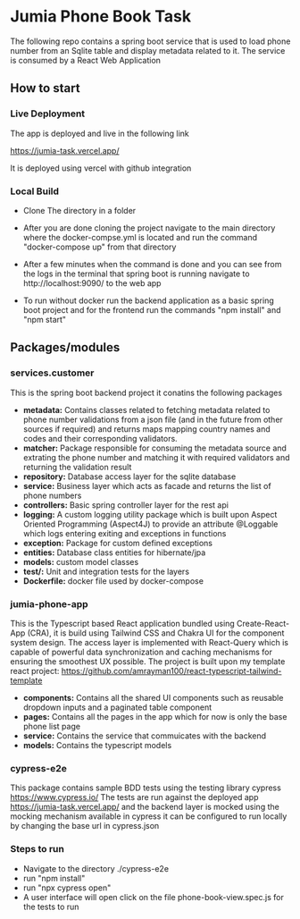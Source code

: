 # Jumia Phone Book Task

The following repo contains a spring boot service that is used to load phone number from an Sqlite table and display metadata related to it.
The service is consumed by a React Web Application

## How to start

### Live Deployment

The app is deployed and live in the following link

https://jumia-task.vercel.app/

It is deployed using vercel with github integration

### Local Build

* Clone The directory in a folder
* After you are done cloning the project navigate to the main directory where the docker-compse.yml 
is located and 
run the command "docker-compose up" from that directory
* After a few minutes when the 
command is done and you can see from the logs in the terminal that spring boot is running navigate to http://localhost:9090/ to the web app

* To run without docker run the backend application as a basic spring boot project and for the frontend run the commands "npm install" and "npm start"

## Packages/modules
### services.customer
This is the spring boot backend project it conatins the following packages

* **metadata:** Contains classes related to fetching metadata related to phone number validations from a json file (and in the future from other sources if required) and returns maps mapping country names and codes and their corresponding validators.
* **matcher:**  Package responsible for consuming the metadata source and extrating the phone number and matching it with required validators and returning the validation result
* **repository:**  Database access layer for the sqlite database
* **service:**  Business layer which acts as facade and returns the list of phone numbers
* **controllers:**  Basic spring controller layer for the rest api
* **logging:**  A custom logging utility package which is built upon Aspect Oriented Programming (Aspect4J) to provide an attribute @Loggable which logs entering exiting and exceptions in functions
* **exception:**  Package for custom defined exceptions
* **entities:**  Database class entities for hibernate/jpa
* **models:**  custom model classes
* **test/:**  Unit and integration tests for the layers
* **Dockerfile:**  docker file used by docker-compose

### jumia-phone-app
This is the Typescript based React application bundled using Create-React-App (CRA), it is build using Tailwind CSS and Chakra UI for the component system design. The access layer is implemented with React-Query which is capable of powerful data synchronization and caching mechanisms for ensuring the smoothest UX possible. The project is built upon my template react project: https://github.com/amrayman100/react-typescript-tailwind-template

* **components:** Contains all the shared UI components such as reusable dropdown inputs and a paginated table component
* **pages:**  Contains all the pages in the app which for now is only the base phone list page
* **service:** Contains the service that commuicates with the backend
* **models:**  Contains the typescript models

### cypress-e2e
This package contains sample BDD tests using the testing library cypress https://www.cypress.io/
The tests are run against the deployed app https://jumia-task.vercel.app/ and the backend layer is mocked using the mocking mechanism available in cypress
it can be configured to run locally by changing the base url in cypress.json

### Steps to run
* Navigate to the directory ./cypress-e2e
* run "npm install"
* run "npx cypress open"
* A user interface will open click on the file 
phone-book-view.spec.js for the tests to run